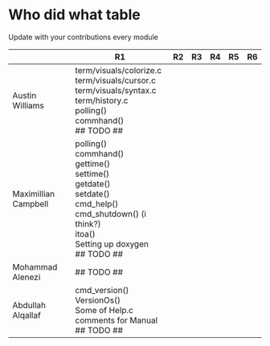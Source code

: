 # Who did what table
Update with your contributions every module

|                      | R1         | R2  | R3  | R4  | R5  | R6  |
| -------------------- | ---------- | --- | --- | --- | --- | --- |
| Austin Williams      | term/visuals/colorize.c <br> term/visuals/cursor.c <br> term/visuals/syntax.c <br> term/history.c <br> polling() <br> commhand() <br> ## TODO ## |     |     |     |     |     |
| Maximillian Campbell | polling() <br> commhand() <br> gettime() <br> settime() <br> getdate() <br> setdate() <br> cmd_help() <br> cmd_shutdown() (i think?) <br> itoa() <br> Setting up doxygen <br> ## TODO ## |     |     |     |     |     |
| Mohammad Alenezi     | ## TODO ## |     |     |     |     |     |
| Abdullah Alqallaf    | cmd_version() <br> VersionOs() <br> Some of Help.c <br> comments for Manual <br>## TODO ## |     |     |     |     |     |
